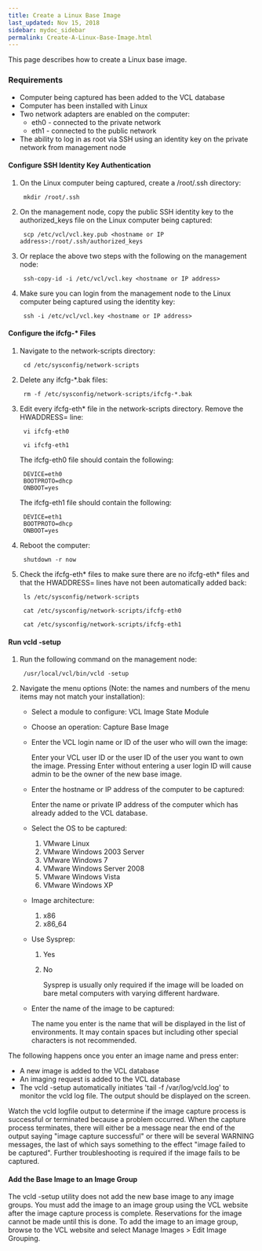 ```yaml
---
title: Create a Linux Base Image
last_updated: Nov 15, 2018
sidebar: mydoc_sidebar
permalink: Create-A-Linux-Base-Image.html
---
```

This page describes how to create a Linux base image.

### Requirements

* Computer being captured has been added to the VCL database
* Computer has been installed with Linux
* Two network adapters are enabled on the computer:
    * eth0 - connected to the private network
    * eth1 - connected to the public network
* The ability to log in as root via SSH using an identity key on the private network from management node

#### Configure SSH Identity Key Authentication
1. On the Linux computer being captured, create a /root/.ssh directory:

        mkdir /root/.ssh

2. On the management node, copy the public SSH identity key to the authorized_keys file on the Linux computer being captured:

        scp /etc/vcl/vcl.key.pub <hostname or IP address>:/root/.ssh/authorized_keys

3. Or replace the above two steps with the following on the management node:

        ssh-copy-id -i /etc/vcl/vcl.key <hostname or IP address>

4. Make sure you can login from the management node to the Linux computer being captured using the identity key:

        ssh -i /etc/vcl/vcl.key <hostname or IP address>

#### Configure the ifcfg-* Files

1. Navigate to the network-scripts directory:

        cd /etc/sysconfig/network-scripts

2. Delete any ifcfg-*.bak files:

        rm -f /etc/sysconfig/network-scripts/ifcfg-*.bak

3. Edit every ifcfg-eth* file in the network-scripts directory. Remove the HWADDRESS= line:

        vi ifcfg-eth0

        vi ifcfg-eth1

    The ifcfg-eth0 file should contain the following:

        DEVICE=eth0
        BOOTPROTO=dhcp
        ONBOOT=yes

    The ifcfg-eth1 file should contain the following:

        DEVICE=eth1
        BOOTPROTO=dhcp
        ONBOOT=yes

4. Reboot the computer:

        shutdown -r now

5. Check the ifcfg-eth* files to make sure there are no ifcfg-eth* files and that the HWADDRESS= lines have not been automatically added back:

        ls /etc/sysconfig/network-scripts

        cat /etc/sysconfig/network-scripts/ifcfg-eth0

        cat /etc/sysconfig/network-scripts/ifcfg-eth1

#### Run vcld -setup
1. Run the following command on the management node:

        /usr/local/vcl/bin/vcld -setup

2. Navigate the menu options (Note: the names and numbers of the menu items may not match your installation):
    * Select a module to configure: VCL Image State Module
    * Choose an operation: Capture Base Image
    * Enter the VCL login name or ID of the user who will own the image:

        Enter your VCL user ID or the user ID of the user you want to own the image.  Pressing Enter without entering a user login ID will cause admin to be the owner of the new base image.

    * Enter the hostname or IP address of the computer to be captured:

        Enter the name or private IP address of the computer which has already added to the VCL database.

    * Select the OS to be captured:
        1. VMware Linux
        2. VMware Windows 2003 Server
        3. VMware Windows 7
        4. VMware Windows Server 2008
        5. VMware Windows Vista
        6. VMware Windows XP

    * Image architecture:
        1. x86
        2. x86_64
    * Use Sysprep:
        1. Yes
        2. No

            Sysprep is usually only required if the image will be loaded on bare metal computers with varying different hardware.

    * Enter the name of the image to be captured:

        The name you enter is the name that will be displayed in the list of environments.  It may contain spaces but including other special characters is not recommended.

The following happens once you enter an image name and press enter:

* A new image is added to the VCL database
* An imaging request is added to the VCL database
* The vcld -setup automatically initiates 'tail -f /var/log/vcld.log' to monitor the vcld log file.  The output should be displayed on the screen.


Watch the vcld logfile output to determine if the image capture process is successful or terminated because a problem occurred.  When the capture process terminates, there will either be a message near the end of the output saying "image capture successful" or there will be several WARNING messages, the last of which says something to the effect "image failed to be captured".  Further troubleshooting is required if the image fails to be captured.

#### Add the Base Image to an Image Group

The vcld -setup utility does not add the new base image to any image groups.  You must add the image to an image group using the VCL website after the image capture process is complete.  Reservations for the image cannot be made until this is done.  To add the image to an image group, browse to the VCL website and select Manage Images > Edit Image Grouping.

